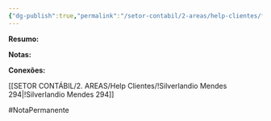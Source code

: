 ```yaml
---
{"dg-publish":true,"permalink":"/setor-contabil/2-areas/help-clientes/farmacia-menescal-297/","dgPassFrontmatter":true,"created":"2025-07-11T10:47:47.533-03:00","updated":"2025-07-18T14:04:11.571-03:00"}
---
```




**Resumo:**



**Notas:**



**Conexões:**


[[SETOR CONTÁBIL/2. AREAS/Help Clientes/!Silverlandio Mendes 294\|!Silverlandio Mendes 294]]


#NotaPermanente 